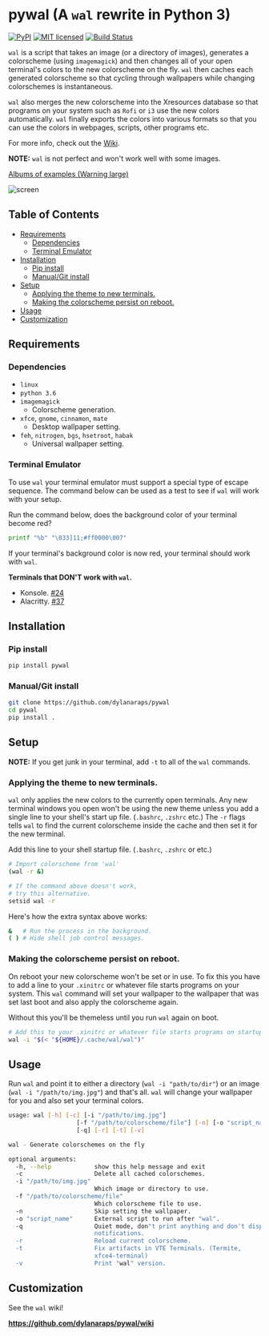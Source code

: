 # pywal (A `wal` rewrite in Python 3)

[![PyPI](https://img.shields.io/pypi/v/pywal.svg)](https://pypi.python.org/pypi/pywal/) [![MIT licensed](https://img.shields.io/badge/license-MIT-blue.svg)](./LICENSE.md) [![Build Status](https://travis-ci.org/dylanaraps/pywal.svg?branch=master)](https://travis-ci.org/dylanaraps/pywal)


`wal` is a script that takes an image (or a directory of images), generates a colorscheme (using `imagemagick`) and then changes all of your open terminal's colors to the new colorscheme on the fly. `wal` then caches each generated colorscheme so that cycling through wallpapers while changing colorschemes is instantaneous.

`wal` also merges the new colorscheme into the Xresources database so that programs on your system such as `Rofi` or `i3` use the new colors automatically. `wal` finally exports the colors into various formats so that you can use the colors in webpages, scripts, other programs etc.

For more info, check out the [Wiki](https://github.com/dylanaraps/pywal/wiki).

**NOTE:** `wal` is not perfect and won't work well with some images.


[Albums of examples (Warning large)](https://dylanaraps.com/pages/rice)

![screen](http://i.imgur.com/4aLsvvW.png)


## Table of Contents

<!-- vim-markdown-toc GFM -->
* [Requirements](#requirements)
    * [Dependencies](#dependencies)
    * [Terminal Emulator](#terminal-emulator)
* [Installation](#installation)
    * [Pip install](#pip-install)
    * [Manual/Git install](#manualgit-install)
* [Setup](#setup)
    * [Applying the theme to new terminals.](#applying-the-theme-to-new-terminals)
    * [Making the colorscheme persist on reboot.](#making-the-colorscheme-persist-on-reboot)
* [Usage](#usage)
* [Customization](#customization)

<!-- vim-markdown-toc -->


## Requirements


### Dependencies

- `linux`
- `python 3.6`
- `imagemagick`
    - Colorscheme generation.
- `xfce`, `gnome`, `cinnamon`, `mate`
    - Desktop wallpaper setting.
- `feh`, `nitrogen`, `bgs`, `hsetroot`, `habak`
    - Universal wallpaper setting.


### Terminal Emulator

To use `wal` your terminal emulator must support a special type of escape sequence. The command below can be used as a test to see if `wal` will work with your setup.

Run the command below, does the background color of your terminal become red?

```sh
printf "%b" "\033]11;#ff0000\007"
```

If your terminal's background color is now red, your terminal should work with `wal`.


**Terminals that DON'T work with `wal`.**

- Konsole. [#24](https://github.com/dylanaraps/pywal/issues/24)
- Alacritty. [#37](https://github.com/dylanaraps/pywal/issues/37)

## Installation


### Pip install

```sh
pip install pywal
```

### Manual/Git install

```sh
git clone https://github.com/dylanaraps/pywal
cd pywal
pip install .
```


## Setup

**NOTE:** If you get junk in your terminal, add `-t` to all of the `wal` commands.

### Applying the theme to new terminals.

`wal` only applies the new colors to the currently open terminals. Any new terminal windows you open won't be using the new theme unless you add a single line to your shell's start up file. (`.bashrc`, `.zshrc` etc.) The `-r` flags tells `wal` to find the current colorscheme inside the cache and then set it for the new terminal.

Add this line to your shell startup file. (`.bashrc`, `.zshrc` or etc.)

```sh
# Import colorscheme from 'wal'
(wal -r &)

# If the command above doesn't work,
# try this alternative.
setsid wal -r
```

Here's how the extra syntax above works:

```sh
&   # Run the process in the background.
( ) # Hide shell job control messages.
```

### Making the colorscheme persist on reboot.

On reboot your new colorscheme won't be set or in use. To fix this you have to add a line to your `.xinitrc` or whatever file starts programs on your system. This `wal` command will set your wallpaper to the wallpaper that was set last boot and also apply the colorscheme again.

Without this you'll be themeless until you run `wal` again on boot.

```sh
# Add this to your .xinitrc or whatever file starts programs on startup.
wal -i "$(< "${HOME}/.cache/wal/wal")"
```


## Usage

Run `wal` and point it to either a directory (`wal -i "path/to/dir"`) or an image (`wal -i "/path/to/img.jpg"`) and that's all. `wal` will change your wallpaper for you and also set your terminal colors.

```sh
usage: wal [-h] [-c] [-i "/path/to/img.jpg"]
                   [-f "/path/to/colorscheme/file"] [-n] [-o "script_name"]
                   [-q] [-r] [-t] [-v]

wal - Generate colorschemes on the fly

optional arguments:
  -h, --help            show this help message and exit
  -c                    Delete all cached colorschemes.
  -i "/path/to/img.jpg"
                        Which image or directory to use.
  -f "/path/to/colorscheme/file"
                        Which colorscheme file to use.
  -n                    Skip setting the wallpaper.
  -o "script_name"      External script to run after "wal".
  -q                    Quiet mode, don"t print anything and don't display
                        notifications.
  -r                    Reload current colorscheme.
  -t                    Fix artifacts in VTE Terminals. (Termite,
                        xfce4-terminal)
  -v                    Print "wal" version.
```

## Customization

See the `wal` wiki!

**https://github.com/dylanaraps/pywal/wiki**
